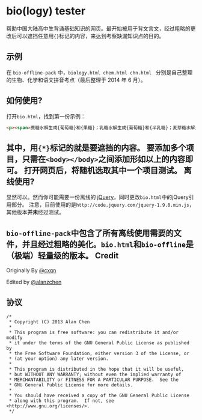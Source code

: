 
bio(logy) tester
=========

帮助中国大陆高中生背诵基础知识的网页。最开始被用于背文言文，经过粗略的更改后可以遮挡任意用`{}`标记的内容，来达到考察缺漏知识点的目的。 

## 示例

在 `bio-offline-pack` 中，`biology.html chem.html chn.html ` 分别是自己整理的生物、化学和语文拼音考点（最后整理于 2014 年 6 月）。 

如何使用?
--------------------------------------
打开``bio.html``，找到第一份示例：
```html
<p><span>蔗糖水解生成{葡萄糖}和{果糖}；乳糖水解生成{葡萄糖}和{半乳糖}；麦芽糖水解生成{两份葡萄糖}。</span></p>
```
其中，用``{*}``标记的就是要遮挡的内容。
要添加多个项目，只需在``<body></body>``之间添加形如以上的内容即可。
打开网页后，将随机选取其中一个项目测试。
离线使用?
--------------------------------------
显然可以。然而你可能需要一份离线的 [jQuery](https://github.com/jquery/jquery/)，同时更改``bio.html``中的jQuery引用部分。
注意，目前使用的是``http://code.jquery.com/jquery-1.9.0.min.js``，其他版本**并未**经过测试。

``bio-offline-pack``中包含了所有离线使用需要的文件，并且经过粗略的美化。``bio.html``和``bio-offline``是（极端）轻量级的版本。
Credit
--------------------------------------
Originally By [@cxqn](https://twitter.com/cxqn)

Edited by [@alanzchen](https://zenan.ch)

协议
--------------------------------------
```
/*
 * Copyright (C) 2013 Alan Chen
 *
 * This program is free software: you can redistribute it and/or modify
 * it under the terms of the GNU General Public License as published by
 * the Free Software Foundation, either version 3 of the License, or
 * (at your option) any later version.
 *
 * This program is distributed in the hope that it will be useful,
 * but WITHOUT ANY WARRANTY; without even the implied warranty of
 * MERCHANTABILITY or FITNESS FOR A PARTICULAR PURPOSE.  See the
 * GNU General Public License for more details.
 *
 * You should have received a copy of the GNU General Public License
 * along with this program.  If not, see <http://www.gnu.org/licenses/>.
 */
```
